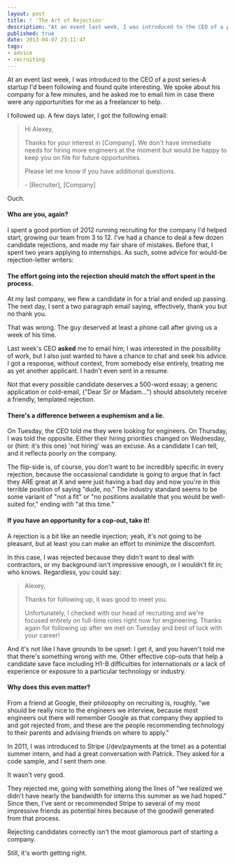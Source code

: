```yaml
---
layout: post
title: ! 'The Art of Rejection'
description: "At an event last week, I was introduced to the CEO of a post series-A startup I'd been following and found quite interesting. We spoke about his company for a few minutes, and he asked me to email him in case there were any opportunities for me as a freelancer to help."
published: true
date: 2013-04-07 23:11:47
tags:
- advice
- recruiting
---
```


At an event last week, I was introduced to the CEO of a post series-A startup I'd been following and found quite interesting. We spoke about his company for a few minutes, and he asked me to email him in case there were any opportunities for me as a freelancer to help.

I followed up. A few days later, I got the following email:

> Hi Alexey,
>
> Thanks for your interest in [Company].  We don't have immediate needs for hiring more engineers at the moment but would be happy to keep you on file for future opportunities.
>
> Please let me know if you have additional questions.
>
> \- [Recruiter], [Company]

Ouch.

#### Who are you, again?

I spent a good portion of 2012 running recruiting for the company I'd helped start, growing our team from 3 to 12. I've had a chance to deal a few dozen candidate rejections, and made my fair share of mistakes.  Before that, I spent two years applying to internships.  As such, some advice for would-be rejection-letter writers:

#### The effort going into the rejection should match the effort spent in the process.

At my last company, we flew a candidate in for a trial and ended up passing. The next day, I sent a two paragraph email saying, effectively, thank you but no thank you.

That was wrong. The guy deserved at least a phone call after giving us a week of his time.

Last week's CEO **asked** me to email him; I was interested in the possibility of work, but I also just wanted to have a chance to chat and seek his advice. I got a response, without context, from somebody else entirely, treating me as yet another applicant. I hadn't even sent in a resume.

Not that every possible candidate deserves a 500-word essay; a generic application or cold-email, ("Dear Sir or Madam...") should absolutely receive a friendly, templated rejection.

#### There's a difference between a euphemism and a lie.

On Tuesday, the CEO told me they were looking for engineers. On Thursday, I was told the opposite. Either their hiring priorities changed on Wednesday, or (hint: it's this one) 'not hiring' was an excuse.  As a candidate I can tell, and it reflects poorly on the company.

The flip-side is, of course, you don't want to be incredibly specific in every rejection, because the occassional candidate is going to argue that in fact they ARE great at X and were just having a bad day and now you're in this terrible position of saying "dude, no."  The industry standard seems to be some variant of "not a fit" or "no positions available that you would be well-suited for," ending with "at this time."

#### If you have an opportunity for a cop-out, take it!

A rejection is a bit like an needle injection; yeah, it's not going to be pleasant, but at least you can make an effort to minimize the discomfort.

In this case, I was rejected because they didn't want to deal with contractors, or my background isn't impressive enough, or I wouldn't fit in; who knows.  Regardless, you could say:

> Alexey,
>
> Thanks for following up, it was good to meet you.
>
> Unfortunately, I checked with our head of recruiting and we're focused entirely on full-time roles right now for engineering.  Thanks again for following up after we met on Tuesday and best of luck with your career!

And it's not like I have grounds to be upset: I get it, and you haven't told me that there's something wrong with me. Other effective cop-outs that help a candidate save face including H1-B difficulties for internationals or a lack of experience or exposure to a particular technology or industry.

#### Why does this even matter?
From a friend at Google, their philosophy on recruiting is, roughly, "we should be really nice to the engineers we interview, because most engineers out there will remember Google as that company they applied to and got rejected from, and these are the people recommending technology to their parents and advising friends on where to apply."

In 2011, I was introduced to Stripe (/dev/payments at the time) as a potential summer intern, and had a great conversation with Patrick.  They asked for a code sample, and I sent them one.

It wasn't very good.

They rejected me, going with something along the lines of "we realized we didn't have nearly the bandwidth for interns this summer as we had hoped."  Since then, I've sent or recommended Stripe to several of my most impressive friends as potential hires because of the goodwill generated from that process.

Rejecting candidates correctly isn't the most glamorous part of starting a company.

Still, it's worth getting right.
